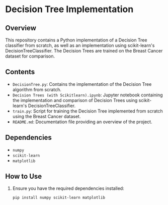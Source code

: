 # Decision Tree Implementation

## Overview
This repository contains a Python implementation of a Decision Tree classifier from scratch, as well as an implementation using scikit-learn's DecisionTreeClassifier. The Decision Trees are trained on the Breast Cancer dataset for comparison.

## Contents
- `DecisionTree.py`: Contains the implementation of the Decision Tree algorithm from scratch.
- `Decision Trees (with Scikitlearn).ipynb`: Jupyter notebook containing the implementation and comparison of Decision Trees using scikit-learn's DecisionTreeClassifier.
- `train.py`: Script for training the Decision Tree implemented from scratch using the Breast Cancer dataset.
- `README.md`: Documentation file providing an overview of the project.

## Dependencies
- `numpy`
- `scikit-learn`
- `matplotlib`

## How to Use
1. Ensure you have the required dependencies installed:

   ```bash
   pip install numpy scikit-learn matplotlib
